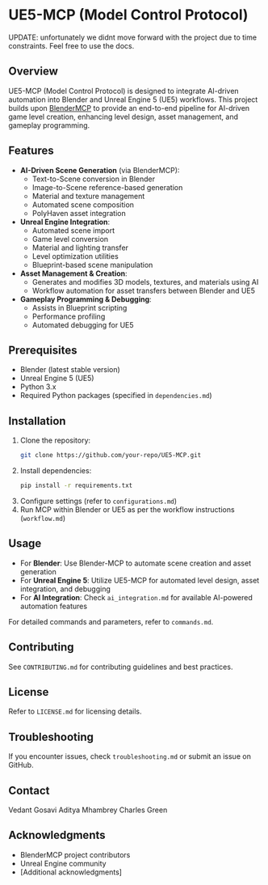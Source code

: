 # UE5-MCP (Model Control Protocol)
UPDATE: unfortunately we didnt move forward with the project due to time constraints. Feel free to use the docs.
## Overview

UE5-MCP (Model Control Protocol) is designed to integrate AI-driven automation into Blender and Unreal Engine 5 (UE5) workflows. This project builds upon [BlenderMCP](https://github.com/ahujasid/blender-mcp) to provide an end-to-end pipeline for AI-driven game level creation, enhancing level design, asset management, and gameplay programming.

## Features

- **AI-Driven Scene Generation** (via BlenderMCP):
  - Text-to-Scene conversion in Blender
  - Image-to-Scene reference-based generation
  - Material and texture management
  - Automated scene composition
  - PolyHaven asset integration
- **Unreal Engine Integration**:
  - Automated scene import
  - Game level conversion
  - Material and lighting transfer
  - Level optimization utilities
  - Blueprint-based scene manipulation
- **Asset Management & Creation**: 
  - Generates and modifies 3D models, textures, and materials using AI
  - Workflow automation for asset transfers between Blender and UE5
- **Gameplay Programming & Debugging**: 
  - Assists in Blueprint scripting
  - Performance profiling
  - Automated debugging for UE5

## Prerequisites

- Blender (latest stable version)
- Unreal Engine 5 (UE5)
- Python 3.x
- Required Python packages (specified in `dependencies.md`)

## Installation

1. Clone the repository:
   ```bash
   git clone https://github.com/your-repo/UE5-MCP.git
   ```
2. Install dependencies:
   ```bash
   pip install -r requirements.txt
   ```
3. Configure settings (refer to `configurations.md`)
4. Run MCP within Blender or UE5 as per the workflow instructions (`workflow.md`)

## Usage

- For **Blender**: Use Blender-MCP to automate scene creation and asset generation
- For **Unreal Engine 5**: Utilize UE5-MCP for automated level design, asset integration, and debugging
- For **AI Integration**: Check `ai_integration.md` for available AI-powered automation features

For detailed commands and parameters, refer to `commands.md`.

## Contributing

See `CONTRIBUTING.md` for contributing guidelines and best practices.

## License

Refer to `LICENSE.md` for licensing details.

## Troubleshooting

If you encounter issues, check `troubleshooting.md` or submit an issue on GitHub.

## Contact

Vedant Gosavi
Aditya Mhambrey
Charles Green 

## Acknowledgments

- BlenderMCP project contributors
- Unreal Engine community
- [Additional acknowledgments]
